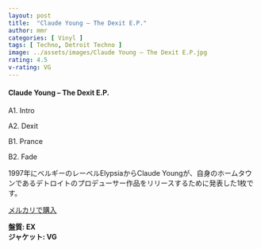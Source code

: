 ```yaml
---
layout: post
title:  "Claude Young – The Dexit E.P."
author: mmr
categories: [ Vinyl ]
tags: [ Techno, Detroit Techno ]
image: ../assets/images/Claude Young – The Dexit E.P.jpg
rating: 4.5
v-rating: VG
---
```


#### Claude Young – The Dexit E.P.

A1. Intro

A2. Dexit

B1. Prance

B2. Fade

1997年にベルギーのレーベルElypsiaからClaude Youngが、自身のホームタウンであるデトロイトのプロデューサー作品をリリースするために発表した1枚です。

[メルカリで購入](https://jp.mercari.com/item/m84836534062)

<div class="mt-4 mb-4 d-flex align-items-center">
<strong class="mr-1">盤質: EX</strong>
</div>
<div class="mt-4 mb-4 d-flex align-items-center">
<strong class="mr-1">ジャケット: VG</strong>
</div>
